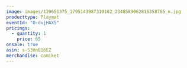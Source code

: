 ```yaml
---
image: images/129651375_1795143987310182_2348589062816358765_n.jpg
producttype: Playmat
eventId: "O-dvjHAX5"
pricings:
  - quantity: 1
    price: 65
onsale: true
asin: s-S3UnB16EZ
merchandise: comiket
---
```

